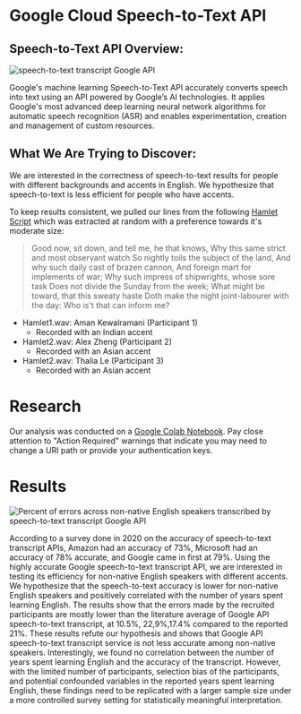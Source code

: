 # Google Cloud Speech-to-Text API

## Speech-to-Text API Overview:

![ speech-to-text transcript Google API ](https://i.imgur.com/RNFxm6V.png)

Google's machine learning Speech-to-Text API accurately converts speech into text using an API powered by Google’s AI technologies.
It applies Google's most advanced deep learning neural network algorithms for automatic speech recognition (ASR) and enables experimentation,
creation and management of custom resources.

## What We Are Trying to Discover:

We are interested in the correctness of speech-to-text results for people with different backgrounds and accents in English.
We hypothesize that speech-to-text is less efficient for people who have accents.

To keep results consistent, we pulled our lines from the following [Hamlet Script](http://shakespeare.mit.edu/hamlet/full.html) which was extracted at random with a preference towards it's moderate size:

> Good now, sit down, and tell me, he that knows, Why this same strict and most observant watch So nightly toils the subject of the land, And why such daily cast of brazen cannon, And foreign mart for implements of war; Why such impress of shipwrights, whose sore task Does not divide the Sunday from the week; What might be toward, that this sweaty haste Doth make the night joint-labourer with the day: Who is't that can inform me?

- Hamlet1.wav: Aman Kewalramani (Participant 1)
  - Recorded with an Indian accent
- Hamlet2.wav: Alex Zheng (Participant 2)
  - Recorded with an Asian accent
- Hamlet2.wav: Thalia Le (Participant 3)
  - Recorded with an Asian accent

# Research

Our analysis was conducted on a [Google Colab Notebook](https://colab.research.google.com/drive/1G0NeMCHBcn-Dxu-x2ykpy3ADjupKcC_F?usp=sharing).
Pay close attention to "Action Required" warnings that indicate you may need to change a URI path or provide your authentication keys.

# Results

![Percent of errors across non-native English speakers transcribed by speech-to-text transcript Google API ](https://i.imgur.com/5qxIyra.png)

According to a survey done in 2020 on the accuracy of speech-to-text transcript APIs,
Amazon had an accuracy of 73%, Microsoft had an accuracy of 78% accurate, and Google came in first at 79%.
Using the highly accurate Google speech-to-text transcript API, we are interested in testing its efficiency for
non-native English speakers with different accents. We hypothesize that the speech-to-text accuracy is lower for
non-native English speakers and positively correlated with the number of years spent learning English. The results
show that the errors made by the recruited participants are mostly lower than the literature average of Google API
speech-to-text transcript, at 10.5%, 22,9%,17.4% compared to the reported 21%. These results refute our hypothesis
and shows that Google API speech-to-text transcript service is not less accurate among non-native speakers. Interestingly,
we found no correlation between the number of years spent learning English and the accuracy of the transcript. However, with
the limited number of participants, selection bias of the participants, and potential confounded variables in the reported years
spent learning English, these findings need to be replicated with a larger sample size under a more controlled survey setting for
statistically meaningful interpretation.
